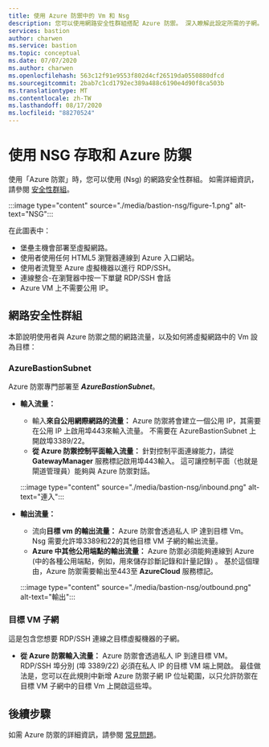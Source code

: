 ```yaml
---
title: 使用 Azure 防禦中的 Vm 和 Nsg
description: 您可以使用網路安全性群組搭配 Azure 防禦。 深入瞭解此設定所需的子網。
services: bastion
author: charwen
ms.service: bastion
ms.topic: conceptual
ms.date: 07/07/2020
ms.author: charwen
ms.openlocfilehash: 563c12f91e9553f802d4cf26519da0550880dfcd
ms.sourcegitcommit: 2bab7c1cd1792ec389a488c6190e4d90f8ca503b
ms.translationtype: MT
ms.contentlocale: zh-TW
ms.lasthandoff: 08/17/2020
ms.locfileid: "88270524"
---
```

# <a name="working-with-nsg-access-and-azure-bastion"></a>使用 NSG 存取和 Azure 防禦

使用「Azure 防禦」時，您可以使用 (Nsg) 的網路安全性群組。 如需詳細資訊，請參閱 [安全性群組](../virtual-network/security-overview.md)。

:::image type="content" source="./media/bastion-nsg/figure-1.png" alt-text="NSG":::

在此圖表中：

* 堡壘主機會部署至虛擬網路。
* 使用者使用任何 HTML5 瀏覽器連線到 Azure 入口網站。
* 使用者流覽至 Azure 虛擬機器以進行 RDP/SSH。
* 連線整合-在瀏覽器中按一下單鍵 RDP/SSH 會話
* Azure VM 上不需要公用 IP。

## <a name="network-security-groups"></a><a name="nsg"></a>網路安全性群組

本節說明使用者與 Azure 防禦之間的網路流量，以及如何將虛擬網路中的 Vm 設為目標：

### <a name="azurebastionsubnet"></a><a name="apply"></a>AzureBastionSubnet

Azure 防禦專門部署至 ***AzureBastionSubnet***。

* **輸入流量：**

   * 輸入**來自公用網際網路的流量：** Azure 防禦將會建立一個公用 IP，其需要在公用 IP 上啟用埠443來輸入流量。 不需要在 AzureBastionSubnet 上開啟埠3389/22。
   * **從 Azure 防禦控制平面輸入流量：** 針對控制平面連線能力，請從 **GatewayManager** 服務標記啟用埠443輸入。 這可讓控制平面（也就是閘道管理員）能夠與 Azure 防禦對話。


   :::image type="content" source="./media/bastion-nsg/inbound.png" alt-text="連入":::

* **輸出流量：**

   * 流向**目標 vm 的輸出流量：** Azure 防禦會透過私人 IP 達到目標 Vm。 Nsg 需要允許埠3389和22的其他目標 VM 子網的輸出流量。
   * **Azure 中其他公用端點的輸出流量：** Azure 防禦必須能夠連線到 Azure (中的各種公用端點，例如，用來儲存診斷記錄和計量記錄) 。 基於這個理由，Azure 防禦需要輸出至443至 **AzureCloud** 服務標記。


   :::image type="content" source="./media/bastion-nsg/outbound.png" alt-text="輸出":::

### <a name="target-vm-subnet"></a>目標 VM 子網
這是包含您想要 RDP/SSH 連線之目標虛擬機器的子網。

   * **從 Azure 防禦輸入流量：** Azure 防禦會透過私人 IP 到達目標 VM。 RDP/SSH 埠分別 (埠 3389/22) 必須在私人 IP 的目標 VM 端上開啟。 最佳做法是，您可以在此規則中新增 Azure 防禦子網 IP 位址範圍，以只允許防禦在目標 VM 子網中的目標 Vm 上開啟這些埠。


## <a name="next-steps"></a>後續步驟

如需 Azure 防禦的詳細資訊，請參閱 [常見問題](bastion-faq.md)。
